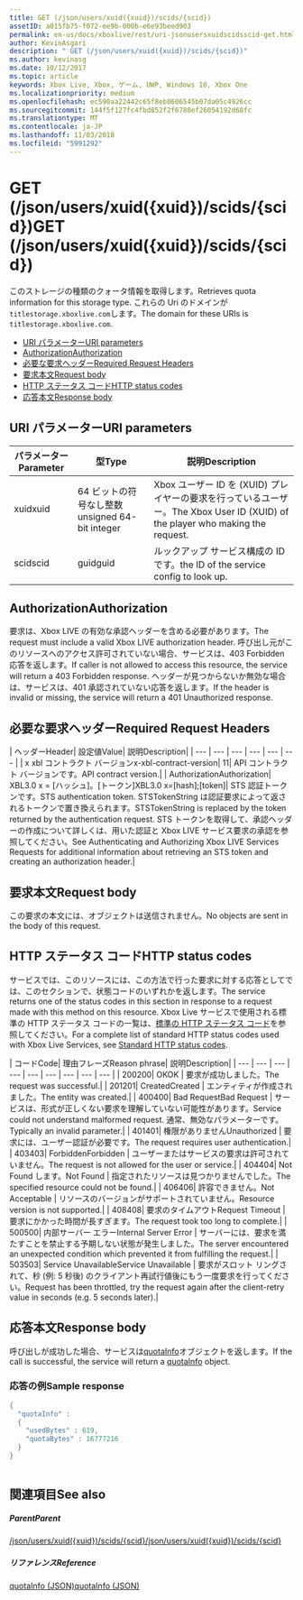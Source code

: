 ```yaml
---
title: GET (/json/users/xuid({xuid})/scids/{scid})
assetID: a015fb75-f072-ee9b-000b-e6e93beed903
permalink: en-us/docs/xboxlive/rest/uri-jsonusersxuidscidsscid-get.html
author: KevinAsgari
description: " GET (/json/users/xuid({xuid})/scids/{scid})"
ms.author: kevinasg
ms.date: 10/12/2017
ms.topic: article
keywords: Xbox Live, Xbox, ゲーム, UWP, Windows 10, Xbox One
ms.localizationpriority: medium
ms.openlocfilehash: ec590aa22442c65f8eb0606545b07da05c4926cc
ms.sourcegitcommit: 144f5f127fc4fbd852f2f6780ef26054192d68fc
ms.translationtype: MT
ms.contentlocale: ja-JP
ms.lasthandoff: 11/03/2018
ms.locfileid: "5991292"
---
```

# <a name="get-jsonusersxuidxuidscidsscid"></a><span data-ttu-id="0a800-104">GET (/json/users/xuid({xuid})/scids/{scid})</span><span class="sxs-lookup"><span data-stu-id="0a800-104">GET (/json/users/xuid({xuid})/scids/{scid})</span></span>
<span data-ttu-id="0a800-105">このストレージの種類のクォータ情報を取得します。</span><span class="sxs-lookup"><span data-stu-id="0a800-105">Retrieves quota information for this storage type.</span></span> <span data-ttu-id="0a800-106">これらの Uri のドメインが`titlestorage.xboxlive.com`します。</span><span class="sxs-lookup"><span data-stu-id="0a800-106">The domain for these URIs is `titlestorage.xboxlive.com`.</span></span>
 
  * [<span data-ttu-id="0a800-107">URI パラメーター</span><span class="sxs-lookup"><span data-stu-id="0a800-107">URI parameters</span></span>](#ID4EX)
  * [<span data-ttu-id="0a800-108">Authorization</span><span class="sxs-lookup"><span data-stu-id="0a800-108">Authorization</span></span>](#ID4ECB)
  * [<span data-ttu-id="0a800-109">必要な要求ヘッダー</span><span class="sxs-lookup"><span data-stu-id="0a800-109">Required Request Headers</span></span>](#ID4ENB)
  * [<span data-ttu-id="0a800-110">要求本文</span><span class="sxs-lookup"><span data-stu-id="0a800-110">Request body</span></span>](#ID4EWC)
  * [<span data-ttu-id="0a800-111">HTTP ステータス コード</span><span class="sxs-lookup"><span data-stu-id="0a800-111">HTTP status codes</span></span>](#ID4EBD)
  * [<span data-ttu-id="0a800-112">応答本文</span><span class="sxs-lookup"><span data-stu-id="0a800-112">Response body</span></span>](#ID4EUAAC)
 
<a id="ID4EX"></a>

 
## <a name="uri-parameters"></a><span data-ttu-id="0a800-113">URI パラメーター</span><span class="sxs-lookup"><span data-stu-id="0a800-113">URI parameters</span></span>
 
| <span data-ttu-id="0a800-114">パラメーター</span><span class="sxs-lookup"><span data-stu-id="0a800-114">Parameter</span></span>| <span data-ttu-id="0a800-115">型</span><span class="sxs-lookup"><span data-stu-id="0a800-115">Type</span></span>| <span data-ttu-id="0a800-116">説明</span><span class="sxs-lookup"><span data-stu-id="0a800-116">Description</span></span>| 
| --- | --- | --- | 
| <span data-ttu-id="0a800-117">xuid</span><span class="sxs-lookup"><span data-stu-id="0a800-117">xuid</span></span>| <span data-ttu-id="0a800-118">64 ビットの符号なし整数</span><span class="sxs-lookup"><span data-stu-id="0a800-118">unsigned 64-bit integer</span></span>| <span data-ttu-id="0a800-119">Xbox ユーザー ID を (XUID) プレイヤーの要求を行っているユーザー。</span><span class="sxs-lookup"><span data-stu-id="0a800-119">The Xbox User ID (XUID) of the player who making the request.</span></span>| 
| <span data-ttu-id="0a800-120">scid</span><span class="sxs-lookup"><span data-stu-id="0a800-120">scid</span></span>| <span data-ttu-id="0a800-121">guid</span><span class="sxs-lookup"><span data-stu-id="0a800-121">guid</span></span>| <span data-ttu-id="0a800-122">ルックアップ サービス構成の ID です。</span><span class="sxs-lookup"><span data-stu-id="0a800-122">the ID of the service config to look up.</span></span>| 
  
<a id="ID4ECB"></a>

 
## <a name="authorization"></a><span data-ttu-id="0a800-123">Authorization</span><span class="sxs-lookup"><span data-stu-id="0a800-123">Authorization</span></span>
 
<span data-ttu-id="0a800-124">要求は、Xbox LIVE の有効な承認ヘッダーを含める必要があります。</span><span class="sxs-lookup"><span data-stu-id="0a800-124">The request must include a valid Xbox LIVE authorization header.</span></span> <span data-ttu-id="0a800-125">呼び出し元がこのリソースへのアクセス許可されていない場合、サービスは、403 Forbidden 応答を返します。</span><span class="sxs-lookup"><span data-stu-id="0a800-125">If caller is not allowed to access this resource, the service will return a 403 Forbidden response.</span></span> <span data-ttu-id="0a800-126">ヘッダーが見つからないか無効な場合は、サービスは、401 承認されていない応答を返します。</span><span class="sxs-lookup"><span data-stu-id="0a800-126">If the header is invalid or missing, the service will return a 401 Unauthorized response.</span></span> 
  
<a id="ID4ENB"></a>

 
## <a name="required-request-headers"></a><span data-ttu-id="0a800-127">必要な要求ヘッダー</span><span class="sxs-lookup"><span data-stu-id="0a800-127">Required Request Headers</span></span>
 
| <span data-ttu-id="0a800-128">ヘッダー</span><span class="sxs-lookup"><span data-stu-id="0a800-128">Header</span></span>| <span data-ttu-id="0a800-129">設定値</span><span class="sxs-lookup"><span data-stu-id="0a800-129">Value</span></span>| <span data-ttu-id="0a800-130">説明</span><span class="sxs-lookup"><span data-stu-id="0a800-130">Description</span></span>| 
| --- | --- | --- | --- | --- | --- | 
| <span data-ttu-id="0a800-131">x xbl コントラクト バージョン</span><span class="sxs-lookup"><span data-stu-id="0a800-131">x-xbl-contract-version</span></span>| <span data-ttu-id="0a800-132">1</span><span class="sxs-lookup"><span data-stu-id="0a800-132">1</span></span>| <span data-ttu-id="0a800-133">API コントラクト バージョンです。</span><span class="sxs-lookup"><span data-stu-id="0a800-133">API contract version.</span></span>| 
| <span data-ttu-id="0a800-134">Authorization</span><span class="sxs-lookup"><span data-stu-id="0a800-134">Authorization</span></span>| <span data-ttu-id="0a800-135">XBL3.0 x = [ハッシュ]。[トークン]</span><span class="sxs-lookup"><span data-stu-id="0a800-135">XBL3.0 x=[hash];[token]</span></span>| <span data-ttu-id="0a800-136">STS 認証トークンです。</span><span class="sxs-lookup"><span data-stu-id="0a800-136">STS authentication token.</span></span> <span data-ttu-id="0a800-137">STSTokenString は認証要求によって返されるトークンで置き換えられます。</span><span class="sxs-lookup"><span data-stu-id="0a800-137">STSTokenString is replaced by the token returned by the authentication request.</span></span> <span data-ttu-id="0a800-138">STS トークンを取得して、承認ヘッダーの作成について詳しくは、用いた認証と Xbox LIVE サービス要求の承認を参照してください。</span><span class="sxs-lookup"><span data-stu-id="0a800-138">See Authenticating and Authorizing Xbox LIVE Services Requests for additional information about retrieving an STS token and creating an authorization header.</span></span>| 
  
<a id="ID4EWC"></a>

 
## <a name="request-body"></a><span data-ttu-id="0a800-139">要求本文</span><span class="sxs-lookup"><span data-stu-id="0a800-139">Request body</span></span>
 
<span data-ttu-id="0a800-140">この要求の本文には、オブジェクトは送信されません。</span><span class="sxs-lookup"><span data-stu-id="0a800-140">No objects are sent in the body of this request.</span></span>
  
<a id="ID4EBD"></a>

 
## <a name="http-status-codes"></a><span data-ttu-id="0a800-141">HTTP ステータス コード</span><span class="sxs-lookup"><span data-stu-id="0a800-141">HTTP status codes</span></span> 
 
<span data-ttu-id="0a800-142">サービスでは、このリソースには、この方法で行った要求に対する応答としてでは、このセクションで、状態コードのいずれかを返します。</span><span class="sxs-lookup"><span data-stu-id="0a800-142">The service returns one of the status codes in this section in response to a request made with this method on this resource.</span></span> <span data-ttu-id="0a800-143">Xbox Live サービスで使用される標準の HTTP ステータス コードの一覧は、[標準の HTTP ステータス コード](../../additional/httpstatuscodes.md)を参照してください。</span><span class="sxs-lookup"><span data-stu-id="0a800-143">For a complete list of standard HTTP status codes used with Xbox Live Services, see [Standard HTTP status codes](../../additional/httpstatuscodes.md).</span></span>
 
| <span data-ttu-id="0a800-144">コード</span><span class="sxs-lookup"><span data-stu-id="0a800-144">Code</span></span>| <span data-ttu-id="0a800-145">理由フレーズ</span><span class="sxs-lookup"><span data-stu-id="0a800-145">Reason phrase</span></span>| <span data-ttu-id="0a800-146">説明</span><span class="sxs-lookup"><span data-stu-id="0a800-146">Description</span></span>| 
| --- | --- | --- | --- | --- | --- | --- | --- | --- | 
| <span data-ttu-id="0a800-147">200</span><span class="sxs-lookup"><span data-stu-id="0a800-147">200</span></span>| <span data-ttu-id="0a800-148">OK</span><span class="sxs-lookup"><span data-stu-id="0a800-148">OK</span></span> | <span data-ttu-id="0a800-149">要求が成功しました。</span><span class="sxs-lookup"><span data-stu-id="0a800-149">The request was successful.</span></span>| 
| <span data-ttu-id="0a800-150">201</span><span class="sxs-lookup"><span data-stu-id="0a800-150">201</span></span>| <span data-ttu-id="0a800-151">Created</span><span class="sxs-lookup"><span data-stu-id="0a800-151">Created</span></span> | <span data-ttu-id="0a800-152">エンティティが作成されました。</span><span class="sxs-lookup"><span data-stu-id="0a800-152">The entity was created.</span></span>| 
| <span data-ttu-id="0a800-153">400</span><span class="sxs-lookup"><span data-stu-id="0a800-153">400</span></span>| <span data-ttu-id="0a800-154">Bad Request</span><span class="sxs-lookup"><span data-stu-id="0a800-154">Bad Request</span></span> | <span data-ttu-id="0a800-155">サービスは、形式が正しくない要求を理解していない可能性があります。</span><span class="sxs-lookup"><span data-stu-id="0a800-155">Service could not understand malformed request.</span></span> <span data-ttu-id="0a800-156">通常、無効なパラメーターです。</span><span class="sxs-lookup"><span data-stu-id="0a800-156">Typically an invalid parameter.</span></span>| 
| <span data-ttu-id="0a800-157">401</span><span class="sxs-lookup"><span data-stu-id="0a800-157">401</span></span>| <span data-ttu-id="0a800-158">権限がありません</span><span class="sxs-lookup"><span data-stu-id="0a800-158">Unauthorized</span></span> | <span data-ttu-id="0a800-159">要求には、ユーザー認証が必要です。</span><span class="sxs-lookup"><span data-stu-id="0a800-159">The request requires user authentication.</span></span>| 
| <span data-ttu-id="0a800-160">403</span><span class="sxs-lookup"><span data-stu-id="0a800-160">403</span></span>| <span data-ttu-id="0a800-161">Forbidden</span><span class="sxs-lookup"><span data-stu-id="0a800-161">Forbidden</span></span> | <span data-ttu-id="0a800-162">ユーザーまたはサービスの要求は許可されていません。</span><span class="sxs-lookup"><span data-stu-id="0a800-162">The request is not allowed for the user or service.</span></span>| 
| <span data-ttu-id="0a800-163">404</span><span class="sxs-lookup"><span data-stu-id="0a800-163">404</span></span>| <span data-ttu-id="0a800-164">Not Found します。</span><span class="sxs-lookup"><span data-stu-id="0a800-164">Not Found</span></span> | <span data-ttu-id="0a800-165">指定されたリソースは見つかりませんでした。</span><span class="sxs-lookup"><span data-stu-id="0a800-165">The specified resource could not be found.</span></span>| 
| <span data-ttu-id="0a800-166">406</span><span class="sxs-lookup"><span data-stu-id="0a800-166">406</span></span>| <span data-ttu-id="0a800-167">許容できません。</span><span class="sxs-lookup"><span data-stu-id="0a800-167">Not Acceptable</span></span> | <span data-ttu-id="0a800-168">リソースのバージョンがサポートされていません。</span><span class="sxs-lookup"><span data-stu-id="0a800-168">Resource version is not supported.</span></span>| 
| <span data-ttu-id="0a800-169">408</span><span class="sxs-lookup"><span data-stu-id="0a800-169">408</span></span>| <span data-ttu-id="0a800-170">要求のタイムアウト</span><span class="sxs-lookup"><span data-stu-id="0a800-170">Request Timeout</span></span> | <span data-ttu-id="0a800-171">要求にかかった時間が長すぎます。</span><span class="sxs-lookup"><span data-stu-id="0a800-171">The request took too long to complete.</span></span>| 
| <span data-ttu-id="0a800-172">500</span><span class="sxs-lookup"><span data-stu-id="0a800-172">500</span></span>| <span data-ttu-id="0a800-173">内部サーバー エラー</span><span class="sxs-lookup"><span data-stu-id="0a800-173">Internal Server Error</span></span> | <span data-ttu-id="0a800-174">サーバーには、要求を満たすことを禁止する予期しない状態が発生しました。</span><span class="sxs-lookup"><span data-stu-id="0a800-174">The server encountered an unexpected condition which prevented it from fulfilling the request.</span></span>| 
| <span data-ttu-id="0a800-175">503</span><span class="sxs-lookup"><span data-stu-id="0a800-175">503</span></span>| <span data-ttu-id="0a800-176">Service Unavailable</span><span class="sxs-lookup"><span data-stu-id="0a800-176">Service Unavailable</span></span> | <span data-ttu-id="0a800-177">要求がスロット リングされて、秒 (例: 5 秒後) のクライアント再試行値後にもう一度要求を行ってください。</span><span class="sxs-lookup"><span data-stu-id="0a800-177">Request has been throttled, try the request again after the client-retry value in seconds (e.g. 5 seconds later).</span></span>| 
  
<a id="ID4EUAAC"></a>

 
## <a name="response-body"></a><span data-ttu-id="0a800-178">応答本文</span><span class="sxs-lookup"><span data-stu-id="0a800-178">Response body</span></span>
 
<span data-ttu-id="0a800-179">呼び出しが成功した場合、サービスは[quotaInfo](../../json/json-quota.md)オブジェクトを返します。</span><span class="sxs-lookup"><span data-stu-id="0a800-179">If the call is successful, the service will return a [quotaInfo](../../json/json-quota.md) object.</span></span> 
 
<a id="ID4ECBAC"></a>

 
### <a name="sample-response"></a><span data-ttu-id="0a800-180">応答の例</span><span class="sxs-lookup"><span data-stu-id="0a800-180">Sample response</span></span>
 

```cpp
{
  "quotaInfo" :
  {
    "usedBytes" : 619,
    "quotaBytes" : 16777216
  }
}
         
```

   
<a id="ID4EOBAC"></a>

 
## <a name="see-also"></a><span data-ttu-id="0a800-181">関連項目</span><span class="sxs-lookup"><span data-stu-id="0a800-181">See also</span></span>
 
<a id="ID4EQBAC"></a>

 
##### <a name="parent"></a><span data-ttu-id="0a800-182">Parent</span><span class="sxs-lookup"><span data-stu-id="0a800-182">Parent</span></span> 

[<span data-ttu-id="0a800-183">/json/users/xuid({xuid})/scids/{scid}</span><span class="sxs-lookup"><span data-stu-id="0a800-183">/json/users/xuid({xuid})/scids/{scid}</span></span>](uri-jsonusersxuidscidsscid.md)

  
<a id="ID4E1BAC"></a>

 
##### <a name="reference"></a><span data-ttu-id="0a800-184">リファレンス</span><span class="sxs-lookup"><span data-stu-id="0a800-184">Reference</span></span> 

[<span data-ttu-id="0a800-185">quotaInfo (JSON)</span><span class="sxs-lookup"><span data-stu-id="0a800-185">quotaInfo (JSON)</span></span>](../../json/json-quota.md)

   